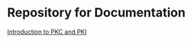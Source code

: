 
# Repository for Documentation

[Introduction to PKC and PKI](https://github.com/prgazevedo/DLT_Masters/wiki)
